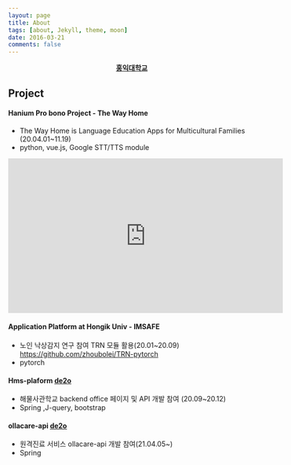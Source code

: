 ```yaml
---
layout: page
title: About
tags: [about, Jekyll, theme, moon]
date: 2016-03-21
comments: false
---
```

    
<center><a href="https://www.hongik.ac.kr/index.do"><b>홍익대학교</b></a></center>

## Project
#### Hanium Pro bono Project - The Way Home
* The Way Home is Language Education Apps for Multicultural Families (20.04.01~11.19)
* python, vue.js, Google STT/TTS module
<iframe width="560" height="315" src="https://youtu.be/_ioqGlNiIaw" frameborder="0"> </iframe>

#### Application Platform at Hongik Univ - IMSAFE 
* 노인 낙상감지 연구 참여 TRN 모듈 활용(20.01~20.09) https://github.com/zhoubolei/TRN-pytorch
* pytorch

#### Hms-plaform <a href = "https://www.de2o.com/"><b>de2o</b></a>
* 해물사관학교 backend office 페이지 및 API 개발 참여 (20.09~20.12) 
* Spring ,J-query, bootstrap

#### ollacare-api <a href = "https://www.de2o.com/"><b>de2o</b></a>
* 원격진료 서비스 ollacare-api 개발 참여(21.04.05~) 
* Spring

